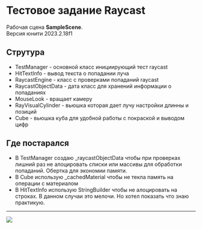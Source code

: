 # Тестовое задание Raycast

Рабочая сцена **SampleScene**.  
Версия юнити 2023.2.18f1

## Струтура
* TestManager - основной класс инициирующий тест raycast
* HitTextInfo - вывод  текста о попадании луча
* RaycastEngine - класс с проверками попаданий raycast
* RaycastObjectData - дата класс для хранений информации о попаданиях
* MouseLook - вращает камеру
* RayVisualCylinder - вьюшка которая дает лучу настройки длинны и позиций
* Cube - вьюшка куба для удобной работы с покраской и выводом цифр

 

## Где постарался
* В TestManager создаю _raycastObjectData чтобы при проверках лишний раз не алоцировать списки или массивы для обработки попаданий. Обертка для экономии памяти. 
* В Cube использую _cachedMaterial чтобы не текла память на операции с материалом
* В HitTextInfo использую StringBuilder чтобы не алоцировать на строках. В данном случаи это мелочи. Но хотел показать что знаю практикую.

 ************
![](blob:https://xiaoyanhao.github.io/4fcbf322-1476-4227-b7c2-d52f9deda3cc)
